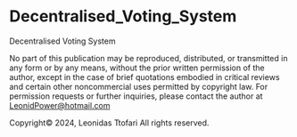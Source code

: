# Decentralised_Voting_System
Decentralised Voting System

No part of this publication may be reproduced, distributed, or transmitted in any form or by any means, without the prior written permission of the author, except in the case of brief quotations embodied in critical reviews and certain other noncommercial uses permitted by copyright law. For permission requests or further inquiries, please contact the author at LeonidPower@hotmail.com

Copyright© 2024, Leonidas Ttofari All rights reserved.
